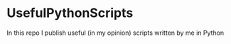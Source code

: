 # UsefulPythonScripts
In this repo I publish useful (in my opinion) scripts written by me in Python

